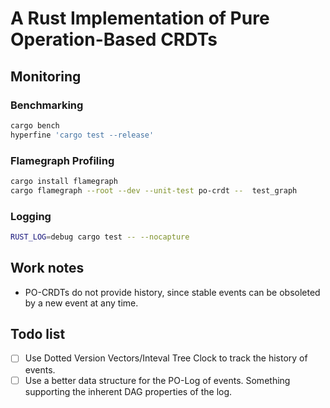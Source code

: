 # A Rust Implementation of Pure Operation-Based CRDTs

## Monitoring

### Benchmarking

```sh
cargo bench
hyperfine 'cargo test --release'
```

### Flamegraph Profiling

```sh
cargo install flamegraph
cargo flamegraph --root --dev --unit-test po-crdt --  test_graph
```

### Logging

```sh
RUST_LOG=debug cargo test -- --nocapture
```

## Work notes

- PO-CRDTs do not provide history, since stable events can be obsoleted by a new
  event at any time.

## Todo list

- [ ] Use Dotted Version Vectors/Inteval Tree Clock to track the history of
      events.
- [ ] Use a better data structure for the PO-Log of events. Something supporting
      the inherent DAG properties of the log.
